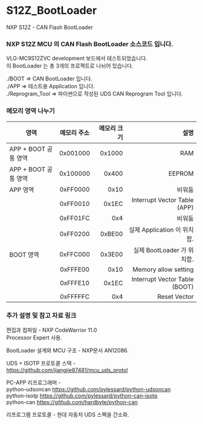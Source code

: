 # S12Z_BootLoader
NXP S12Z - CAN Flash BootLoader

###  NXP S12Z MCU 의 CAN Flash BootLoader 소스코드 입니다.

VLG-MC9S12ZVC development 보드에서 테스트되었습니다.  
이 BootLoader 는 총 3개의 프로젝트로 나뉘어 있습니다.  
  
./BOOT => CAN BootLoader 입니다.  
./APP => 테스트용 Application 입니다.  
./Reprogram_Tool => 파이썬으로 작성된 UDS CAN Reprogram Tool 입니다.  


###  메모리 영역 나누기

| 영역 | 메모리 주소 | 메모리 크기 | 설명 |
|---|:---:|---:|---:|
|APP + BOOT 공통 영역|0x001000|0x1000|RAM|
|APP + BOOT 공통 영역|0x100000|0x400|EEPROM|
|APP 영역|0xFF0000|0x10|비워둠|
|   |0xFF0010|0x1EC|Interrupt Vector Table (APP)|
|   |0xFF01FC|0x4|비워둠|
|   |0xFF0200|0xBE00|실제 Application 이 위치함.|
|BOOT 영역|0xFFC000|0x3E00|실제 BootLoader 가 위치함.|
|   |0xFFFE00|0x10|Memory allow setting|
|   |0xFFFE10|0x1EC|Interrupt Vector Table (BOOT)|
|   |0xFFFFFC|0x4|Reset Vector|


###  추가 설명 및 참고 자료 링크

편집과 컴파일 - NXP CodeWarrior 11.0  
Processor Expert 사용.  
  
BootLoader 설계와 MCU 구조 - NXP문서 AN12086.  
  
UDS + ISOTP 프로토콜 스택 - https://github.com/jiangjie87481/mcu_uds_protol  
  
PC-APP 리프로그래머 -  
python-udsoncan https://github.com/pylessard/python-udsoncan  
python-isotp https://github.com/pylessard/python-can-isotp  
python-can https://github.com/hardbyte/python-can  
  
리프로그램 프로토콜 - 현대 자동차 UDS 스펙을 간소화.
